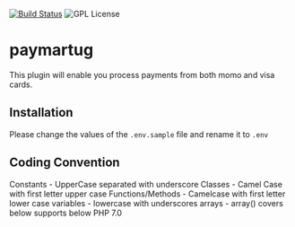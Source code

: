[![Build Status](https://travis-ci.org/bahiirwa/paymartug.svg?branch=master)](https://travis-ci.org/bahiirwa/paymartug) ![GPL License](https://img.shields.io/badge/license-GPLv3-blue.svg)
# paymartug
This plugin will enable you process payments from both momo and visa cards.

## Installation
Please change the values of the `.env.sample` file and rename it to `.env`

## Coding Convention
Constants           - UpperCase separated with underscore
Classes             - Camel Case with first letter upper case
Functions/Methods   - Camelcase with first letter lower case
variables           - lowercase with underscores
arrays              -  array() covers below supports below PHP 7.0